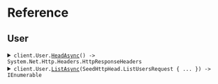 # Reference
## User
<details><summary><code>client.User.<a href="/src/SeedHttpHead/User/UserClient.cs">HeadAsync</a>() -> System.Net.Http.Headers.HttpResponseHeaders</code></summary>
<dl>
<dd>

#### 🔌 Usage

<dl>
<dd>

<dl>
<dd>

```csharp
await client.User.HeadAsync();
```
</dd>
</dl>
</dd>
</dl>


</dd>
</dl>
</details>

<details><summary><code>client.User.<a href="/src/SeedHttpHead/User/UserClient.cs">ListAsync</a>(SeedHttpHead.ListUsersRequest { ... }) -> IEnumerable<SeedHttpHead.User></code></summary>
<dl>
<dd>

#### 🔌 Usage

<dl>
<dd>

<dl>
<dd>

```csharp
await client.User.ListAsync(new SeedHttpHead.ListUsersRequest { Limit = 1 });
```
</dd>
</dl>
</dd>
</dl>

#### ⚙️ Parameters

<dl>
<dd>

<dl>
<dd>

**request:** `SeedHttpHead.ListUsersRequest` 
    
</dd>
</dl>
</dd>
</dl>


</dd>
</dl>
</details>
